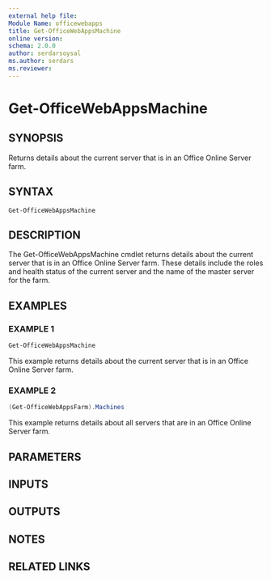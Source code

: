 ```yaml
---
external help file:
Module Name: officewebapps
title: Get-OfficeWebAppsMachine
online version:
schema: 2.0.0
author: serdarsoysal
ms.author: serdars
ms.reviewer:
---
```


# Get-OfficeWebAppsMachine

## SYNOPSIS

Returns details about the current server that is in an Office Online Server farm.

## SYNTAX

```
Get-OfficeWebAppsMachine
```

## DESCRIPTION

The Get-OfficeWebAppsMachine cmdlet returns details about the current server that is in an Office
Online Server farm. These details include the roles and health status of the current server and the
name of the master server for the farm.

## EXAMPLES

### EXAMPLE 1

```powershell
Get-OfficeWebAppsMachine
```

This example returns details about the current server that is in an Office Online Server farm.

### EXAMPLE 2

```powershell
(Get-OfficeWebAppsFarm).Machines
```

This example returns details about all servers that are in an Office Online Server farm.

## PARAMETERS

## INPUTS

## OUTPUTS

## NOTES

## RELATED LINKS
